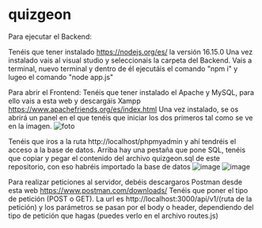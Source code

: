 # quizgeon
Para ejecutar el Backend:

Tenéis que tener instalado https://nodejs.org/es/ la versión 16.15.0
Una vez instalado vais al visual studio y seleccionais la carpeta del Backend.
Vais a terminal, nuevo terminal y dentro de él ejecutáis el comando "npm i" y lugeo el comando "node app.js"

Para abrir el Frontend:
Tenéis que tener instalado el Apache y MySQL, para ello vais a esta web y descargáis Xampp https://www.apachefriends.org/es/index.html
Una vez instalado, se os abrirá un panel en el que tenéis que iniciar los dos primeros tal como se ve en la imagen.
![foto](https://user-images.githubusercontent.com/100932340/170835935-b6140aac-2117-45bb-a35e-e187858b8f73.jpg)

Tenéis que iros a la ruta http://localhost/phpmyadmin y ahí tendréis el acceso a la base de datos.
Arriba hay una pestaña que pone SQL, tenéis que copiar y pegar el contenido del archivo quizgeon.sql de este repositorio, con eso habréis importado la base de datos
![image](https://user-images.githubusercontent.com/100932340/170836187-2b063b89-1ab1-42a9-975e-0e1eef4298d1.png)
![image](https://user-images.githubusercontent.com/100932340/170836200-3d2a27ed-5a74-49c2-be65-1f66c4fa64ac.png)


Para realizar peticiones al servidor, debéis descargaros Postman desde esta web https://www.postman.com/downloads/  Tenéis que poner el tipo de petición (POST o GET). La url es http://localhost:3000/api/v1/(ruta de la petición) y los parámetros se pasan por el body o header, dependiendo del tipo de petición que hagas (puedes verlo en el archivo routes.js)
